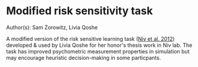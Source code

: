# Modified risk sensitivity task

Author(s): Sam Zorowitz, Livia Qoshe

A modified version of the risk sensitive learning task ([Niv et al. 2012](https://doi.org/10.1523/JNEUROSCI.5498-10.2012)) developed & used by Livia Qoshe for her honor's thesis work in Niv lab. The task has improved psychometric measurement properties in simulation but may encourage heuristic decision-making in some particpants.
